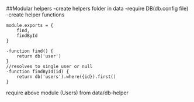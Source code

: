 ##Modular helpers
-create helpers folder in data
-require DB(db.config file)
-create helper functions

    module.exports = {
        find,
        findById
    }

    -function find() {
        return db('user')
    }
    //resolves to single user or null
    -function findById(id) {
        return db('users').where({id}).first()
    }
require above module (Users) from data/db-helper